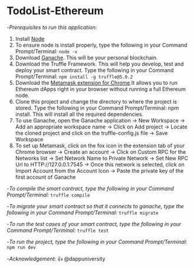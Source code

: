 # TodoList-Ethereum
-*Prerequisites to run this application:*
1. Install [Node](https://nodejs.org/en/download/)
2. To ensure node is install properly, type the following in your Command Prompt/Terminal: ``` node -v ```
3. Download [Ganache](https://www.trufflesuite.com/ganache). This will be your personal blockchain.
4. Download the Truffle Framework. This will help you develop, test and deploy your smart contract. Type the following in your Command Prompt/Terminal: ``` npm install -g truffle@5.0.2 ```
5. Download the [Metamask extension for Chrome](https://metamask.io/).It allows you to run Ethereum dApps right in your browser without running a full Ethereum node.
6. Clone this project and change the directory to where the project is stored. Type the following in your Command Prompt/Terminal: npm install. This will install all the required dependencies.
7. To use Ganache, open the Ganache application -> New Workspace -> Add an appropriate workspace name -> Click on Add project -> Locate the cloned project and click on the truffle-config.js file -> Save Workspace
8. To set up Metamask, click on the fox icon in the extension tab of your Chrome browser -> Create an account -> Click on Custom RPC for the Networks list -> Set Network Name to Private Network -> Set New RPC Url to HTTP://127.0.0.1:7545 -> Once this network is selected, click on Import Account from the Account Icon -> Paste the private key of the first account of Ganache

-*To compile the smart contract, type the following in your Command Prompt/Terminal:* ``` truffle compile ```

-*To migrate your smart contract so that it connects to ganache, type the following in your Command Prompt/Terminal:* ``` truffle migrate ```

-*To run the test cases of your smart contract, type the following in your Command Prompt/Terminal:* ``` truffle test ```

-*To run the project, type the following in your Command Prompt/Terminal:* ``` npm run dev ```

-*Acknowledgement:* :+1: @dappuniversity
